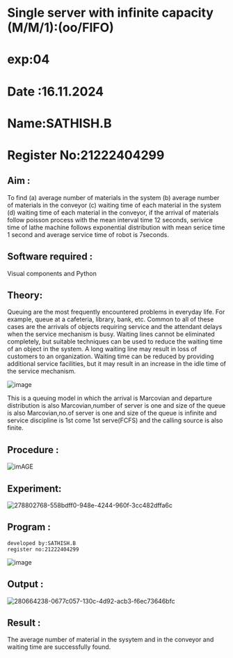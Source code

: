 # Single server with infinite capacity (M/M/1):(oo/FIFO)

# exp:04

# Date :16.11.2024

# Name:SATHISH.B

# Register No:21222404299

## Aim :
To find (a) average number of materials in the system (b) average number of materials in the conveyor (c) waiting time of each material in the system (d) waiting time of each material in the conveyor, if the arrival  of materials follow poisson process with the mean interval time 12 seconds, serivice time of lathe machine follows exponential distribution with mean serice time 1 second and average service time of robot is 7seconds.

## Software required :
Visual components and Python

## Theory:
Queuing are the most frequently encountered problems in everyday life. For example, queue at a cafeteria, library, bank, etc. Common to all of these cases are the arrivals of objects requiring service and the attendant delays when the service mechanism is busy. Waiting lines cannot be eliminated completely, but suitable techniques can be used to reduce the waiting time of an object in the system. A long waiting line may result in loss of customers to an organization. Waiting time can be reduced by providing additional service facilities, but it may result in an increase in the idle time of the service mechanism.

![image](1.png)

This is a queuing model in which the arrival is Marcovian and departure distribution is also Marcovian,number of server is one and size of the queue is also Marcovian,no.of server is one and size of the queue is infinite and service discipline is 1st come 1st serve(FCFS) and the calling source is also finite.

## Procedure :

![imAGE](2.png)



## Experiment:
![278802768-558bdff0-948e-4244-960f-3cc482dffa6c](https://github.com/user-attachments/assets/26173a52-8824-4b13-b85b-289abe314232)


 
## Program :
```
developed by:SATHISH.B
register no:21222404299
```
![image](https://github.com/ramjan1729/Single-server-infinite-capacity---Markov-Model/assets/103921593/5f1fd58d-5929-4c51-89ea-4cef009e5bad)

## Output :
![280664238-0677c057-130c-4d92-acb3-f6ec73646bfc](https://github.com/user-attachments/assets/94d8b9c2-0413-4ecf-a4d5-a4c01ecb9c8f)

## Result :
The average number of material in the sysytem and in the conveyor and waiting time are successfully found.
